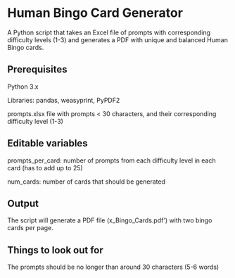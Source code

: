 # Human Bingo Card Generator
A Python script that takes an Excel file of prompts with corresponding difficulty levels (1-3) and generates a PDF with unique and balanced Human Bingo cards.


## Prerequisites

  Python 3.x
  
  Libraries: pandas, weasyprint, PyPDF2
  
  prompts.xlsx file with prompts < 30 characters, and their corresponding difficulty level (1-3)

## Editable variables

  prompts_per_card: number of prompts from each difficulty level in each card (has to add up to 25)
  
  num_cards: number of cards that should be generated

## Output

  The script will generate a PDF file (x_Bingo_Cards.pdf') with two bingo cards per page.

## Things to look out for

  The prompts should be no longer than around 30 characters (5-6 words)


  

